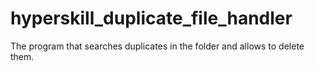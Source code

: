 # hyperskill_duplicate_file_handler
The program that searches duplicates in the folder and allows to delete them.
